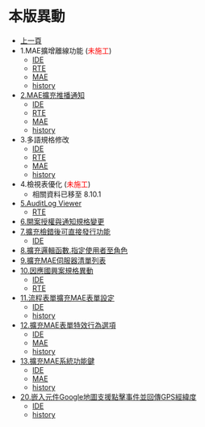 # 本版異動

* [上一頁](../README.md)
* 1.MAE擴增離線功能 (<font color="red">未施工</font>)
  * [IDE](ITEM_1/IDE/README.md)
  * [RTE](ITEM_1/RTE/README.md)
  * [MAE](ITEM_1/MAE/README.md)
  * [history](ITEM_1/history.md)
* [2.MAE擴充推播通知](ITEM_2/README.md)
  * [IDE](ITEM_2/IDE/README.md)
  * [RTE](ITEM_2/RTE/README.md)
  * [MAE](ITEM_2/MAE/README.md)
  * [history](ITEM_2/history.md)
* 3.多語規格修改
  * [IDE](ITEM_3/IDE/README.md)
  * [RTE](ITEM_3/RTE/README.md)
  * [MAE](ITEM_3/MAE/README.md)
  * [history](ITEM_3/history.md)
* 4.檢視表優化 (<font color="red">未施工</font>)
  * 相關資料已移至 8.10.1
* [5.AuditLog Viewer](ITEM_5/README.md)
  * [RTE](ITEM_5/RTE/README.md)
* [6.開案授權與通知規格變更](ITEM_6/README.md)
* [7.擴充檢錯後可直接發行功能](ITEM_7/README.md)
  * [IDE](ITEM_7/IDE/README.md)
* [8.擴充邏輯函數.指定使用者至角色](ITEM_8/README.md)
* [9.擴充MAE伺服器清單列表](ITEM_9/README.md)
* [10.因應國興案規格異動](ITEM_10/README.md)
  * [IDE](ITEM_10/IDE/README.md)
  * [RTE](ITEM_10/RTE/README.md)
* [11.流程表單擴充MAE表單設定](ITEM_11/README.md)
  * [IDE](ITEM_11/IDE/README.md)
  * [history](ITEM_11/history.md)
* [12.擴充MAE表單特效行為選項](ITEM_12/README.md)
  * [IDE](ITEM_12/IDE/README.md)
  * [MAE](ITEM_12/MAE/README.md)
  * [history](ITEM_12/history.md)
* [13.擴充MAE系統功能鍵](ITEM_13/README.md)
  * [IDE](ITEM_13/IDE/README.md)
  * [MAE](ITEM_13/MAE/README.md)
  * [history](ITEM_13/history.md)
* [20.嵌入元件Google地圖支援點擊事件並回傳GPS經緯度](ITEM_20/README.md)
  * [IDE](ITEM_20/IDE/README.md)
  * [history](ITEM_20/history.md)